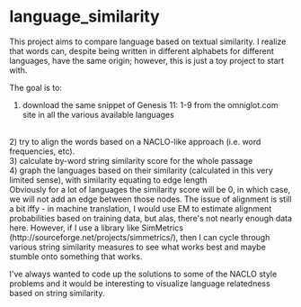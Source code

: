 # language_similarity

This project aims to compare language based on textual similarity. I realize that words can, despite being written in different alphabets for different languages, have the same origin; however, this is just a toy project to start with.

The goal is to:
<br>
1) download the same snippet of Genesis 11: 1-9 from the omniglot.com site in all the various available languages
<br>
2) try to align the words based on a NACLO-like approach (i.e. word frequencies, etc).
<br>
3) calculate by-word string similarity score for the whole passage
<br>
4) graph the languages based on their similarity (calculated in this very limited sense), with similarity equating to edge length

<br>
Obviously for a lot of languages the similarity score will be 0, in which case, we will not add an edge between those nodes. The issue of alignment is still a bit iffy - in machine translation, I would use EM to estimate alignment probabilities based on training data, but alas, there's not nearly enough data here. However, if I use a library like SimMetrics (http://sourceforge.net/projects/simmetrics/), then I can cycle through various string similarity measures to see what works best and maybe stumble onto something that works.

I've always wanted to code up the solutions to some of the NACLO style problems and it would be interesting to visualize language relatedness based on string similarity.
